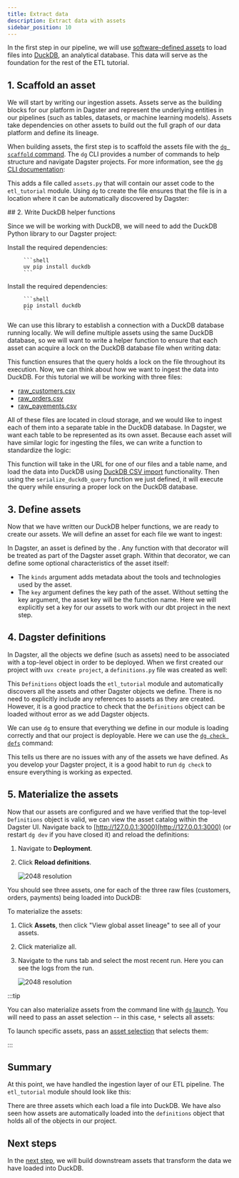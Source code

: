 ```yaml
---
title: Extract data
description: Extract data with assets
sidebar_position: 10
---
```


In the first step in our pipeline, we will use [software-defined assets](/guides/build/assets) to load files into [DuckDB](https://duckdb.org), an analytical database. This data will serve as the foundation for the rest of the ETL tutorial.

## 1. Scaffold an asset

We will start by writing our ingestion assets. Assets serve as the building blocks for our platform in Dagster and represent the underlying entities in our pipelines (such as tables, datasets, or machine learning models). Assets take dependencies on other assets to build out the full graph of our data platform and define its lineage.

When building assets, the first step is to scaffold the assets file with the [`dg scaffold` command](/api/dg/dg-cli#dg-scaffold). The `dg` CLI provides a number of commands to help structure and navigate Dagster projects. For more information, see the [`dg` CLI documentation](/api/dg/dg-cli):

<CliInvocationExample path="docs_snippets/docs_snippets/guides/tutorials/etl_tutorial/commands/dg-scaffold-assets.txt" />

This adds a file called `assets.py` that will contain our asset code to the `etl_tutorial` module. Using `dg` to create the file ensures that the file is in a location where it can be automatically discovered by Dagster:

<CliInvocationExample path="docs_snippets/docs_snippets/guides/tutorials/etl_tutorial/tree/assets.txt" />
## 2. Write DuckDB helper functions

Since we will be working with DuckDB, we will need to add the DuckDB Python library to our Dagster project:

<Tabs groupId="package-manager">
   <TabItem value="uv" label="uv">
      Install the required dependencies:

         ```shell
         uv pip install duckdb
         ```

   </TabItem>

   <TabItem value="pip" label="pip">
      Install the required dependencies:

         ```shell
         pip install duckdb
         ```

   </TabItem>
</Tabs>

We can use this library to establish a connection with a DuckDB database running locally. We will define multiple assets using the same DuckDB database, so we will want to write a helper function to ensure that each asset can acquire a lock on the DuckDB database file when writing data:

<CodeExample
  path="docs_snippets/docs_snippets/guides/tutorials/etl_tutorial/src/etl_tutorial/defs/assets.py"
  language="python"
  startAfter="start_serial_execute"
  endBefore="end_serial_execute"
  title="src/etl_tutorial/defs/assets.py"
/>

This function ensures that the query holds a lock on the file throughout its execution. Now, we can think about how we want to ingest the data into DuckDB. For this tutorial we will be working with three files:

- [raw_customers.csv](https://raw.githubusercontent.com/dbt-labs/jaffle-shop-classic/refs/heads/main/seeds/raw_customers.csv)
- [raw_orders.csv](https://raw.githubusercontent.com/dbt-labs/jaffle-shop-classic/refs/heads/main/seeds/raw_orders.csv)
- [raw_payements.csv](https://raw.githubusercontent.com/dbt-labs/jaffle-shop-classic/refs/heads/main/seeds/raw_payments.csv)

All of these files are located in cloud storage, and we would like to ingest each of them into a separate table in the DuckDB database. In Dagster, we want each table to be represented as its own asset. Because each asset will have similar logic for ingesting the files, we can write a function to standardize the logic:

<CodeExample
  path="docs_snippets/docs_snippets/guides/tutorials/etl_tutorial/src/etl_tutorial/defs/assets.py"
  language="python"
  startAfter="start_import_url_to_duckdb"
  endBefore="end_import_url_to_duckdb"
  title="src/etl_tutorial/defs/assets.py"
/>

This function will take in the URL for one of our files and a table name, and load the data into DuckDB using [DuckDB CSV import](https://duckdb.org/docs/stable/data/csv/overview.html) functionality. Then using the `serialize_duckdb_query` function we just defined, it will execute the query while ensuring a proper lock on the DuckDB database.

## 3. Define assets

Now that we have written our DuckDB helper functions, we are ready to create our assets. We will define an asset for each file we want to ingest:

<CodeExample
  path="docs_snippets/docs_snippets/guides/tutorials/etl_tutorial/src/etl_tutorial/defs/assets.py"
  language="python"
  startAfter="start_ingest_assets_1"
  endBefore="end_ingest_assets_1"
  title="src/etl_tutorial/defs/assets.py"
/>

In Dagster, an asset is defined by the <PyObject section="assets" module="dagster" object="asset" decorator />. Any function with that decorator will be treated as part of the Dagster asset graph. Within that decorator, we can define some optional characteristics of the asset itself:

- The `kinds` argument adds metadata about the tools and technologies used by the asset.
- The `key` argument defines the key path of the asset. Without setting the key argument, the asset key will be the function name. Here we will explicitly set a key for our assets to work with our dbt project in the next step.

## 4. Dagster definitions

In Dagster, all the objects we define (such as assets) need to be associated with a top-level <PyObject section="definitions" module="dagster" object="Definitions" /> object in order to be deployed. When we first created our project with `uvx create project`, a `definitions.py` file was created as well:

<CodeExample
  path="docs_snippets/docs_snippets/guides/tutorials/etl_tutorial/src/etl_tutorial/definitions.py"
  language="python"
  title="src/etl_tutorial/definitions.py"
/>

This `Definitions` object loads the `etl_tutorial` module and automatically discovers all the assets and other Dagster objects we define. There is no need to explicitly include any references to assets as they are created. However, it is a good practice to check that the `Definitions` object can be loaded without error as we add Dagster objects.

We can use `dg` to ensure that everything we define in our module is loading correctly and that our project is deployable. Here we can use the [`dg check defs`](/api/dg/dg-cli#dg-check) command:

<CliInvocationExample path="docs_snippets/docs_snippets/guides/tutorials/etl_tutorial/commands/dg-check-defs.txt" />

This tells us there are no issues with any of the assets we have defined. As you develop your Dagster project, it is a good habit to run `dg check` to ensure everything is working as expected.

## 5. Materialize the assets

Now that our assets are configured and we have verified that the top-level `Definitions` object is valid, we can view the asset catalog within the Dagster UI. Navigate back to [http://127.0.0.1:3000](http://127.0.0.1:3000) (or restart `dg dev` if you have closed it) and reload the definitions:

1. Navigate to **Deployment**.
2. Click **Reload definitions**.

   ![2048 resolution](/images/tutorial/etl-tutorial/ingest-assets.png)

You should see three assets, one for each of the three raw files (customers, orders, payments) being loaded into DuckDB:

To materialize the assets:

1. Click **Assets**, then click "View global asset lineage" to see all of your assets.
2. Click materialize all.
3. Navigate to the runs tab and select the most recent run. Here you can see the logs from the run.

   ![2048 resolution](/images/tutorial/etl-tutorial/ingest-assets-run.png)

:::tip

You can also materialize assets from the command line with [`dg` launch](/api/dg/dg-cli#dg-launch). You will need to pass an asset selection -- in this case, `*` selects all assets:

<CliInvocationExample contents='dg launch --assets "*"' />

To launch specific assets, pass an [asset selection](/guides/build/assets/asset-selection-syntax) that selects them:

<CliInvocationExample contents="dg launch --asset target/main/raw_customers,target/main/raw_orders,target/main/raw_payments" />

:::

## Summary

At this point, we have handled the ingestion layer of our ETL pipeline. The `etl_tutorial` module should look like this:

<CliInvocationExample path="docs_snippets/docs_snippets/guides/tutorials/etl_tutorial/tree/step-0.txt" />

There are three assets which each load a file into DuckDB. We have also seen how assets are automatically loaded into the `definitions` object that holds all of the objects in our project.

## Next steps

In the [next step](/etl-pipeline-tutorial/transform-data), we will build downstream assets that transform the data we have loaded into DuckDB.
